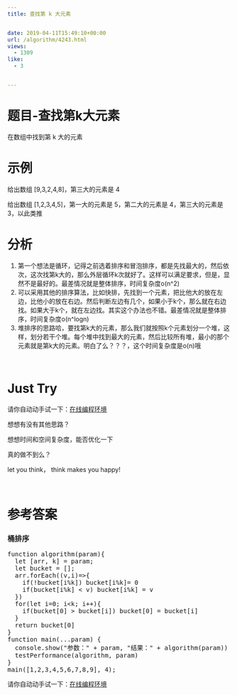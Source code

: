 ```yaml
---
title: 查找第 k 大元素


date: 2019-04-11T15:49:10+00:00
url: /algorithm/4243.html
views:
  - 1309
like:
  - 3


---
```

# 题目-查找第k大元素

在数组中找到第 k 大的元素

# 示例

给出数组 [9,3,2,4,8]，第三大的元素是 4

给出数组 [1,2,3,4,5]，第一大的元素是 5，第二大的元素是 4，第三大的元素是 3，以此类推

# 分析

  1. 第一个想法是循环，记得之前选着排序和冒泡排序，都是先找最大的，然后依次，这次找第k大的，那么外层循环k次就好了。这样可以满足要求，但是，显然不是最好的。最差情况就是整体排序，时间复杂度o(n^2)
  2. 可以采用其他的排序算法，比如快排，先找到一个元素，把比他大的放在左边，比他小的放在右边。然后判断左边有几个，如果小于k个，那么就在右边找。如果大于k个，就在左边找。其实这个办法也不错。最差情况就是整体排序，时间复杂度o(n^logn)
  3. 堆排序的思路哈，要找第k大的元素，那么我们就按照k个元素划分一个堆，这样，划分若干个堆。每个堆中找到最大的元素，然后比较所有堆，最小的那个元素就是第k大的元素。明白了么？？？，这个时间复杂度是o(n)哦

&nbsp;

# Just Try

请你自动动手试一下：[在线编程环境][1]

想想有没有其他思路？

想想时间和空间复杂度，能否优化一下

真的做不到么？

let you think， think makes you happy!

&nbsp;

# 参考答案

### 桶排序

<pre class="EnlighterJSRAW" data-enlighter-language="null">function algorithm(param){
  let [arr, k] = param;
  let bucket = [];
  arr.forEach((v,i)=&gt;{
    if(!bucket[i%k]) bucket[i%k]= 0		
    if(bucket[i%k] &lt; v) bucket[i%k] = v
  })
  for(let i=0; i&lt;k; i++){
  	if(bucket[0] &gt; bucket[i]) bucket[0] = bucket[i]
  }
  return bucket[0]
}
function main(...param) {
  console.show("参数：" + param, "结果：" + algorithm(param))
  testPerformance(algorithm, param)
}
main([1,2,3,4,5,6,7,8,9], 4);</pre>

请你自动动手试一下：[在线编程环境][2]

 [1]: https://www.f2e123.com/code?code=algorithm&pid=4243
 [2]: https://www.f2e123.com/code?pid=4243